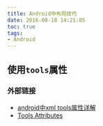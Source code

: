 ```yaml
---
title: Android中布局技巧
date: 2016-08-18 14:21:05
toc: true
tags:
- Android
---
```


## 使用`tools`属性
### 外部链接
- [android中xml tools属性详解](http://www.jcodecraeer.com/a/anzhuokaifa/androidkaifa/2015/0309/2567.html)
- [Tools Attributes](http://tools.android.com/tech-docs/tools-attributes)